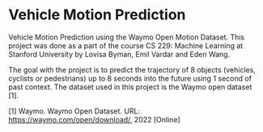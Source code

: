 # Vehicle Motion Prediction
Vehicle Motion Prediction using the Waymo Open Motion Dataset. This project was done as a part of the course CS 229: Machine Learning at Stanford University by Lovisa Byman, Emil Vardar and Eden Wang.


The goal with the project is to predict the trajectory of 8 objects (vehicles, cyclists or pedestrians) up to 8 seconds into the future using 1 second of past context. The dataset used in this project is the Waymo open dataset [1].

[1] Waymo. Waymo Open Dataset. URL: https://waymo.com/open/download/, 2022 [Online]
